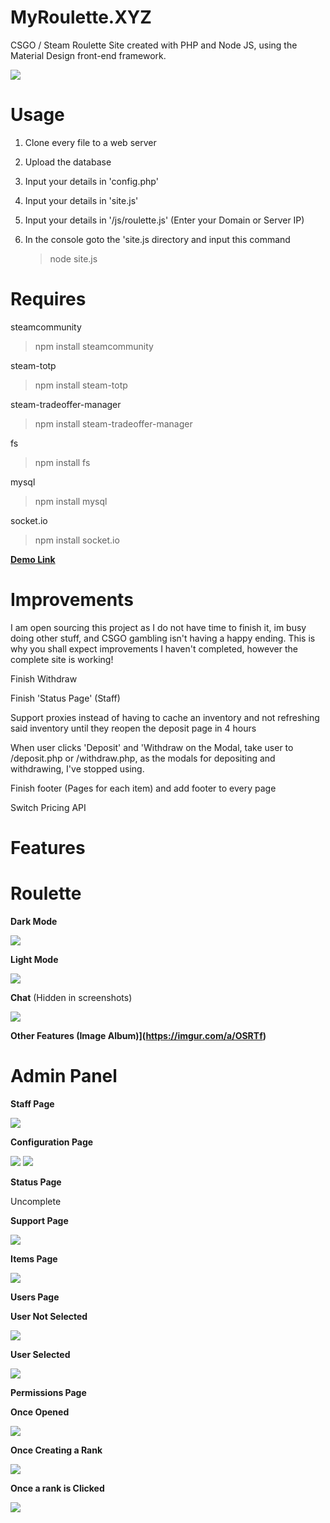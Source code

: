 # MyRoulette.XYZ
CSGO / Steam Roulette Site created with PHP and Node JS, using the Material Design front-end framework.

![](https://i.imgur.com/G3f8UBj.png)

# Usage

1. Clone every file to a web server

2. Upload the database

2. Input your details in 'config.php'

3. Input your details in 'site.js'

4. Input your details in '/js/roulette.js' (Enter your Domain or Server IP)

5. In the console goto the 'site.js directory and input this command
   > node site.js

# Requires

steamcommunity
>npm install steamcommunity

steam-totp
>npm install steam-totp

steam-tradeoffer-manager
>npm install steam-tradeoffer-manager

fs
>npm install fs

mysql
>npm install mysql

socket.io
>npm install socket.io

[**Demo Link**](http://104.131.65.32)

# Improvements
I am open sourcing this project as I do not have time to finish it, im busy doing other stuff, and CSGO gambling isn't having a happy ending. This is why you shall expect improvements I haven't completed, however the complete site is working!

Finish Withdraw

Finish 'Status Page' (Staff)

Support proxies instead of having to cache an inventory and not refreshing said inventory until they reopen the deposit page in 4 hours

When user clicks 'Deposit' and 'Withdraw on the Modal, take user to /deposit.php or /withdraw.php, as the modals for depositing and withdrawing, I've stopped using.

Finish footer (Pages for each item) and add footer to every page

Switch Pricing API

# Features
# Roulette

**Dark Mode**

![](https://i.imgur.com/wiPWpAq.png)

**Light Mode**

![](https://i.imgur.com/G3f8UBj.png)

**Chat**
(Hidden in screenshots)

![](https://i.imgur.com/KQOTVPg.png)

**Other Features (Image Album)](https://imgur.com/a/OSRTf)**

# Admin Panel
**Staff Page**

![](https://i.imgur.com/8oEJ4Hv.png)

**Configuration Page**

![](https://i.imgur.com/NJIRM7a.png)
![](https://i.imgur.com/38LsOD1.png)

**Status Page**

Uncomplete

**Support Page**

![](https://i.imgur.com/wIpXsXD.png)

**Items Page**

![](https://i.imgur.com/izxBPjZ.png)

**Users Page**

**User Not Selected**

![](https://i.imgur.com/Pgn4KPP.png)

**User Selected**

![](https://i.imgur.com/JwoXLGv.png)

**Permissions Page**

**Once Opened**

![](https://i.imgur.com/jaugtGn.png)

**Once Creating a Rank**

![](https://i.imgur.com/QrmHJyo.png)

**Once a rank is Clicked**

![](https://i.imgur.com/579opKR.png)